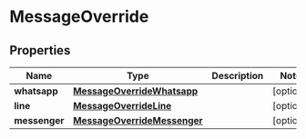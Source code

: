 
# MessageOverride

## Properties
Name | Type | Description | Notes
------------ | ------------- | ------------- | -------------
**whatsapp** | [**MessageOverrideWhatsapp**](MessageOverrideWhatsapp.md) |  |  [optional]
**line** | [**MessageOverrideLine**](MessageOverrideLine.md) |  |  [optional]
**messenger** | [**MessageOverrideMessenger**](MessageOverrideMessenger.md) |  |  [optional]




